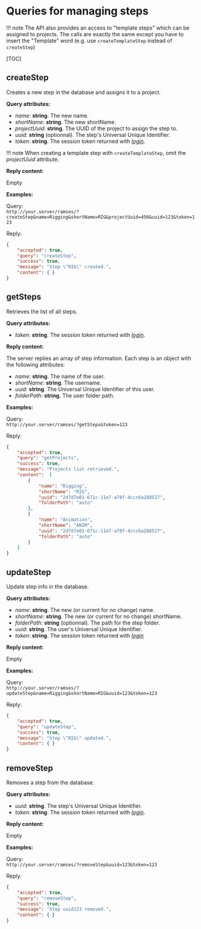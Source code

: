 # Queries for managing steps

!!! note
    The API also provides an access to "template steps" which can be assigned to projects. The calls are exactly the same except you have to insert the "Template" word (e.g. use `createTemplateStep` instead of `createStep`)

[TOC]

## createStep

Creates a new step in the database and assigns it to a project.

**Query attributes:**

- *name*: **string**. The new name.
- *shortName*: **string**. The new shortName.
- *projectUuid*: **string**. The UUID of the project to assign the step to.
- *uuid*: **string** (optionnal). The step's Universal Unique Identifier.
- *token*: **string**. The session token returned with [*login*](general.md#login).

!!! note
    When creating a template step with `createTemplateStep`, omit the *projectUuid* attribute.

**Reply content:**

Empty

**Examples:**

Query:  
`http://your.server/ramses/?createStep&name=Rigging&shortName=RIG&projectUuid=456&uuid=123&token=123`

Reply:

```json
{
    "accepted": true,
    "query": "createStep",
    "success": true,
    "message": "Step \"RIG\" created.",
    "content": { }
}
```

## getSteps

Retrieves the list of all steps.

**Query attributes:**

- *token*: **string**. The session token returned with [*login*](general.md#login).

**Reply content:**

The server replies an array of step information. Each step is an object with the following attributes:

- *name*: **string**. The name of the user.
- *shortName*: **string**. The username.
- *uuid*: **string**. The Universal Unique Identifier of this user.
- *folderPath*: **string**. The user folder path.

**Examples:**

Query:  
`http://your.server/ramses/?getSteps&token=123`

Reply:

```json
{
    "accepted": true,
    "query": "getProjects",
    "success": true,
    "message": "Projects list retrieved.",
    "content":  [
        {
            "name": "Rigging",
            "shortName": "RIG",
            "uuid": "2d7d7e01-671c-11e7-a78f-4ccc6a288527",
            "folderPath": "auto"
        },
        {
            "name": "Animation",
            "shortName": "ANIM",
            "uuid": "2d7d7e01-671c-11e7-a78f-4ccc6a288527",
            "folderPath": "auto"
        }
    ]
}
```



## updateStep

Update step info in the database.

**Query attributes:**

- *name*: **string**. The new (or current for no change) name.
- *shortName*: **string**. The new (or current for no change) shortName.
- *folderPath*: **string** (optionnal). The path for the step folder.
- *uuid*: **string**. The user's Universal Unique Identifier.
- *token*: **string**. The session token returned with [*login*](general.md#login)

**Reply content:**

Empty

**Examples:**

Query:  
`http://your.server/ramses/?updateStep&name=Rigging&shortName=RIG&uuid=123&token=123`

Reply:

```json
{
    "accepted": true,
    "query": "updateStep",
    "success": true,
    "message": "Step \"RIG\" updated.",
    "content": { }
}
```

## removeStep

Removes a step from the database.

**Query attributes:**

- *uuid*: **string**. The step's Universal Unique Identifier.
- *token*: **string**. The session token returned with [*login*](general.md#login).

**Reply content:**

Empty

**Examples:**

Query:  
`http://your.server/ramses/?removeStep&uuid=123&token=123`

Reply:

```json
{
    "accepted": true,
    "query": "removeStep",
    "success": true,
    "message": "Step uuid123 removed.",
    "content": { }
}
```
